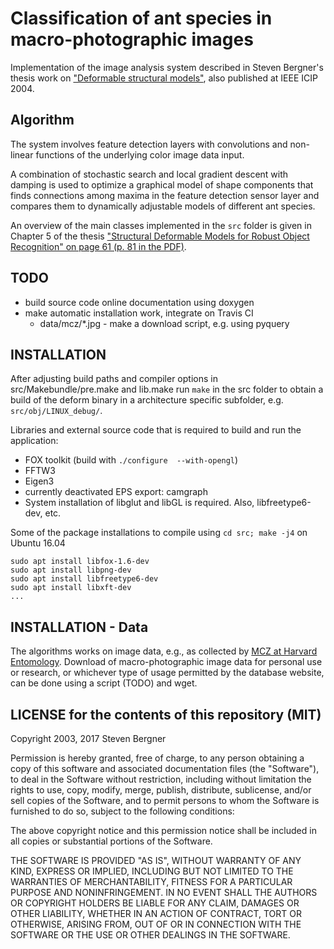 ---
---
Classification of ant species in macro-photographic images
==========================================================

Implementation of the image analysis system described in
Steven Bergner's thesis work on ["Deformable structural models"][bergner2003ants],
also published at IEEE ICIP 2004.

Algorithm
---------

The system involves feature detection layers with convolutions and non-linear functions of the underlying color image data input.

A combination of stochastic search and local gradient descent with damping
is used to optimize a graphical model of shape components that finds connections among
maxima in the feature detection sensor layer and compares them to dynamically adjustable models of different ant species.

An overview of the main classes implemented in the ``src`` folder is given in
Chapter 5 of the thesis ["Structural Deformable Models for Robust Object Recognition"
on page 61 (p. 81 in the PDF)](https://stevenbergner.github.io/assets/pub/thesis_bergner03.pdf "diploma thesis PDF file").

TODO
----

* build source code online documentation using doxygen
* make automatic installation work, integrate on Travis CI
  - data/mcz/*.jpg - make a download script, e.g. using pyquery

INSTALLATION 
---------------------------

After adjusting build paths and compiler options in src/Makebundle/pre.make and lib.make
run ``make`` in the src folder to obtain a build of the deform binary in a
architecture specific subfolder, e.g. ``src/obj/LINUX_debug/``.

Libraries and external source code that is required to build and run the application:

* FOX toolkit (build with ``./configure  --with-opengl``)
* FFTW3
* Eigen3
* currently deactivated EPS export: camgraph
* System installation of libglut and libGL is required. Also, libfreetype6-dev, etc.

Some of the package installations to compile using ``cd src; make -j4`` on Ubuntu 16.04

    sudo apt install libfox-1.6-dev
    sudo apt install libpng-dev
    sudo apt install libfreetype6-dev
    sudo apt install libxft-dev
    ...

INSTALLATION - Data
-------------------

The algorithms works on image data, e.g., as collected by [MCZ at Harvard Entomology](insects.oeb.harvard.edu/mcz/ "database website").
Download of macro-photographic image data for personal use or research, or whichever type of usage permitted by the database website, can be done using a script (TODO) and wget.

LICENSE for the contents of this repository (MIT)
-------------------------------------------------

Copyright 2003, 2017 Steven Bergner

Permission is hereby granted, free of charge, to any person obtaining a copy of this software and associated documentation files (the "Software"), to deal in the Software without restriction, including without limitation the rights to use, copy, modify, merge, publish, distribute, sublicense, and/or sell copies of the Software, and to permit persons to whom the Software is furnished to do so, subject to the following conditions:

The above copyright notice and this permission notice shall be included in all copies or substantial portions of the Software.

THE SOFTWARE IS PROVIDED "AS IS", WITHOUT WARRANTY OF ANY KIND, EXPRESS OR IMPLIED, INCLUDING BUT NOT LIMITED TO THE WARRANTIES OF MERCHANTABILITY, FITNESS FOR A PARTICULAR PURPOSE AND NONINFRINGEMENT. IN NO EVENT SHALL THE AUTHORS OR COPYRIGHT HOLDERS BE LIABLE FOR ANY CLAIM, DAMAGES OR OTHER LIABILITY, WHETHER IN AN ACTION OF CONTRACT, TORT OR OTHERWISE, ARISING FROM, OUT OF OR IN CONNECTION WITH THE SOFTWARE OR THE USE OR OTHER DEALINGS IN THE SOFTWARE.

[bergner2003ants]: https://stevenbergner.github.io/research/2003/12/18/deformable-models.html "diploma thesis research page"
